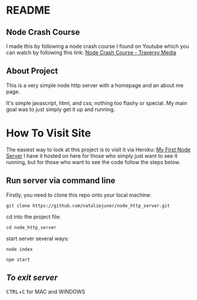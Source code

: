 # README

## Node Crash Course
I made this by following a node crash course I found on Youtube which you can watch by following this link: [Node Crash Course - Traversy Media](https://www.youtube.com/watch?v=fBNz5xF-Kx4&t=3304s)

## About Project
This is a very simple node http server with a homepage and an about me page. 

It's simple javascript, html, and css; nothing too flashy or special. My main goal was to just simply get it up and running. 

# How To Visit Site
The easiest way to look at this project is to visit it via Heroku: [My First Node Server](https://still-forest-28138.herokuapp.com/)
I have it hosted on here for those who simply just want to see it running, but for those who want to see the code follow the steps below.

## Run server via command line

Firstly, you need to clone this repo onto your local machine:

```
git clone https://github.com/nataliejuner/node_http_server.git
```
cd into the project file:
```
cd node_http_server
```
start server several ways:
```
node index
```

```
npm start
```
*To exit server*
---
<kbd>CTRL</kbd>+<kbd>C</kbd> for MAC and WINDOWS
